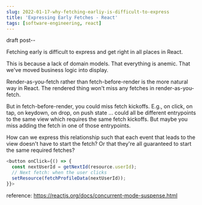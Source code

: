 ```yaml
---
slug: 2022-01-17-why-fetching-earliy-is-difficult-to-express
title: 'Expressing Early Fetches - React'
tags: [software-engineering, react]
---
```


draft post--

Fetching early is difficult to express and get right in all places in React.

This is because a lack of domain models. That everything is anemic. That we've moved business logic into display.

Render-as-you-fetch rather than fetch-before-render is the more natural way in React. The rendered thing won't miss any fetches in render-as-you-fetch.

But in fetch-before-render, you could miss fetch kickoffs. E.g., on click, on tap, on keydown, on drop, on push state ... could all be different entrypoints to the same view which requires the same fetch kickoffs. But maybe you miss adding the fetch in one of those entrypoints.

How can we express this relationship such that each event that leads to the view doesn't have to start the fetch? Or that they're all guaranteed to start the same required fetches?

```typescript
<button onClick={() => {
  const nextUserId = getNextId(resource.userId);
  // Next fetch: when the user clicks
  setResource(fetchProfileData(nextUserId));
}}>
```

reference: https://reactjs.org/docs/concurrent-mode-suspense.html
